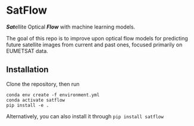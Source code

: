 # SatFlow
***Sat***ellite Optical ***Flow*** with machine learning models. 

The goal of this repo is to improve upon optical flow models for predicting 
future satellite images from current and past ones, focused primarily on EUMETSAT data.

## Installation

Clone the repository, then run 
```shell
conda env create -f environment.yml
conda activate satflow
pip install -e .
````

Alternatively, you can also install it through ```pip install satflow```
